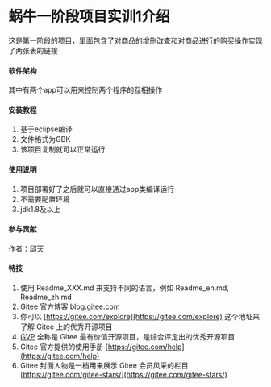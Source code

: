 # 蜗牛一阶段项目实训1介绍
这是第一阶段的项目，里面包含了对商品的增删改查和对商品进行的购买操作实现了两张表的链接

#### 软件架构
其中有两个app可以用来控制两个程序的互相操作


#### 安装教程

1.  基于eclipse编译
2.  文件格式为GBK
3.  该项目复制就可以正常运行

#### 使用说明

1.  项目部署好了之后就可以直接通过app类编译运行
2.  不需要配置环境
3.  jdk1.8及以上

#### 参与贡献

作者：邱天


#### 特技

1.  使用 Readme\_XXX.md 来支持不同的语言，例如 Readme\_en.md, Readme\_zh.md
2.  Gitee 官方博客 [blog.gitee.com](https://blog.gitee.com)
3.  你可以 [https://gitee.com/explore](https://gitee.com/explore) 这个地址来了解 Gitee 上的优秀开源项目
4.  [GVP](https://gitee.com/gvp) 全称是 Gitee 最有价值开源项目，是综合评定出的优秀开源项目
5.  Gitee 官方提供的使用手册 [https://gitee.com/help](https://gitee.com/help)
6.  Gitee 封面人物是一档用来展示 Gitee 会员风采的栏目 [https://gitee.com/gitee-stars/](https://gitee.com/gitee-stars/)
